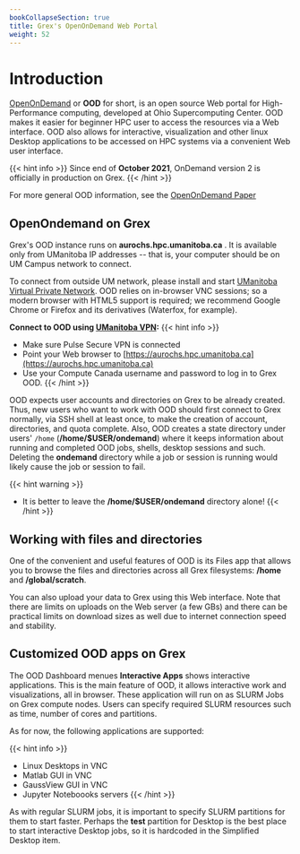 ```yaml
---
bookCollapseSection: true
title: Grex's OpenOnDemand Web Portal
weight: 52
---
```


# Introduction

[OpenOnDemand](https://openondemand.org/ "OpenOnDemand") or __OOD__ for short, is an open source Web portal for High-Performance computing, developed at Ohio Supercomputing Center. OOD makes it easier for beginner HPC user to access the resources via a Web interface. OOD also allows for interactive, visualization and other linux Desktop applications to be accessed on HPC systems via a convenient Web user interface.

{{< hint info >}}
Since end of __October 2021__, OnDemand version 2 is officially in production  on Grex. 
{{< /hint >}}

For more general OOD information, see the [OpenOnDemand Paper](https://joss.theoj.org/papers/10.21105/joss.00622 "OpenOnDemand Paper")

## OpenOndemand on Grex 

Grex's OOD instance runs on **aurochs.hpc.umanitoba.ca** . It is available only from UManitoba IP addresses -- that is, your computer should be on UM Campus network to connect. 

To connect from outside UM network, please install and start [UManitoba Virtual Private Network](https://umanitoba.ca/computing/ist/connect/virtualpn.html). OOD relies on in-browser VNC sessions; so a modern browser with HTML5 support is required; we recommend Google Chrome or Firefox and its derivatives (Waterfox, for example).

**Connect to OOD using [UManitoba VPN](https://umanitoba.ca/computing/ist/connect/virtualpn.html):**
{{< hint info >}}
 - Make sure Pulse Secure VPN is connected
 - Point your Web browser to [https://aurochs.hpc.umanitoba.ca](https://aurochs.hpc.umanitoba.ca) 
 - Use your Compute Canada username and password to log in to Grex OOD.
{{< /hint >}}

<!-- 
When connected, you will see the following screen with the current Grex Message-of-the-day (MOTD):
![](ood-frontpage.jpg)
-->

OOD expects user accounts and directories on Grex to be already created. Thus, new users who want to work with OOD should first connect to Grex normally, via SSH shell at least once, to make the creation of account, directories, and quota complete. Also, OOD creates a state directory under users' ``/home`` (__/home/$USER/ondemand__) where it keeps information about running and completed OOD jobs, shells, desktop sessions and such. Deleting the __ondemand__ directory while a job or session is running would likely cause the job or session to fail.

{{< hint warning >}}
 - It is better to leave the __/home/$USER/ondemand__ directory alone!
{{< /hint >}}

## Working with files and directories

One of the convenient and useful features of OOD is its Files app that allows you to browse the files and directories
across all Grex filesystems: __/home__ and __/global/scratch__. 

<!--
![](ood-files.png)
-->

You can also upload your data to Grex using this Web interface. Note that there are limits on uploads on the Web server (a few GBs) and there can be practical limits on download sizes as well due to internet connection speed and stability.

## Customized OOD apps on Grex

The OOD Dashboard menues __Interactive Apps__ shows interactive applications. This is the main feature of OOD, it allows interactive work and visualizations, all in browser. These application will run on as SLURM Jobs on Grex compute nodes. Users can specify required SLURM resources such as time, number of cores and partitions.

<!--
![](ood-applications.jpg)
-->

As for now, the following applications are supported:

{{< hint info >}}
 - Linux Desktops in VNC
 - Matlab GUI in VNC
 - GaussView GUI in VNC
 - Jupyter Noteboooks servers
{{< /hint >}}

As with regular SLURM jobs, it is important to specify SLURM partitions for them to start faster. Perhaps the __test__ partition for Desktop is the best place to start interactive Desktop jobs, so it is hardcoded in the Simplified Desktop item.
 
<!--
-->
